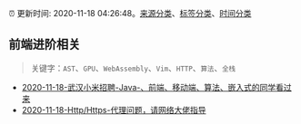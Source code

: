 :alarm_clock: 更新时间: 2020-11-18 04:26:48。[来源分类](../README.md)、[标签分类](../TAGS.md)、[时间分类](../TIMELINE.md)

## 前端进阶相关


> 关键字：`AST`、`GPU`、`WebAssembly`、`Vim`、`HTTP`、`算法`、`全栈`



- [2020-11-18-武汉小米招聘-Java-、前端、移动端、算法、嵌入式的同学看过来](https://www.v2ex.com/t/726612) 
- [2020-11-18-Http/Https-代理问题，请网络大佬指导](https://www.v2ex.com/t/726587) 